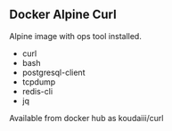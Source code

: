 Docker Alpine Curl
--

Alpine image with ops tool installed.

- curl
- bash
- postgresql-client
- tcpdump
- redis-cli
- jq

Available from docker hub as koudaiii/curl
